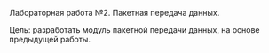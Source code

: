 Лабораторная работа №2. Пакетная передача данных.

Цель: разработать модуль пакетной передачи данных, на основе предыдущей работы.

